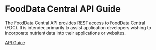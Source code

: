 # FoodData Central API Guide

The FoodData Central API provides REST access to FoodData Central (FDC). It is intended primarily to assist application developers wishing to incorporate nutrient data into their applications or websites.

[API Guide](https://fdc.nal.usda.gov/api-guide.html)

[](https://fdc.nal.usda.gov/docs/Foundation_Foods_Documentation_Apr2023.pdf)